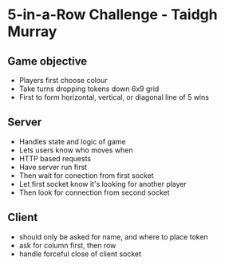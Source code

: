 # 5-in-a-Row Challenge - Taidgh Murray


## Game objective
- Players first choose colour
- Take turns dropping tokens down 6x9 grid
- First to form horizontal, vertical, or diagonal line of 5 wins

## Server
- Handles state and logic of game
- Lets users know who moves when
- HTTP based requests
- Have server run first
- Then wait for conection from first socket
- Let first socket know it's looking for another player
- Then look for connection from second socket

## Client
- should only be asked for name, and where to place token
- ask for column first, then row
- handle forceful close of client socket
